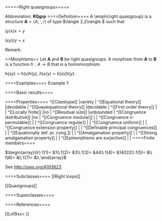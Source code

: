 =====Right quasigroups=====

Abbreviation: **RQgrp**
====Definition====
A \emph{right quasigroup} is a structure $\mathbf{A}=\langle A,\cdot,/\rangle$ of type $\langle 2,2\rangle $ such that

$(y/x)x = y$

$(xy)/y = x$

Remark: 

==Morphisms==
Let $\mathbf{A}$ and $\mathbf{B}$ be right quasigroups. A morphism from $\mathbf{A}$ to $\mathbf{B}$ is a function $h:A\rightarrow B$ that is a homomorphism: 

$h(xy)=h(x)h(y)$, $h(x/y)=h(x)/h(y)$.

====Examples====
Example 1: 

====Basic results====


====Properties====
^[[Classtype]]  |variety |
^[[Equational theory]]  |decidable |
^[[Quasiequational theory]]  |decidable |
^[[First-order theory]]  | |
^[[Locally finite]]  |no |
^[[Residual size]]  |unbounded |
^[[Congruence distributive]]  |no |
^[[Congruence modular]]  | |
^[[Congruence n-permutable]]  | |
^[[Congruence regular]]  | |
^[[Congruence uniform]]  | |
^[[Congruence extension property]]  | |
^[[Definable principal congruences]]  | |
^[[Equationally def. pr. cong.]]  | |
^[[Amalgamation property]]  | |
^[[Strong amalgamation property]]  | |
^[[Epimorphisms are surjective]]  | |
====Finite members====

$\begin{array}{lr}
f(1)= &1\\
f(2)= &3\\
f(3)= &44\\
f(4)= &14022\\
f(5)= &\\
f(6)= &\\
f(7)= &\\
\end{array}$

See http://oeis.org/A193623

====Subclasses====
[[Right loops]] 

[[Quasigroups]]


====Superclasses====

====References====

[(Ln19xx>
)]